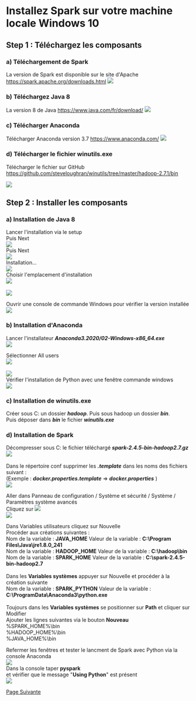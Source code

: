 # Installez Spark sur votre machine locale Windows 10

##  Step 1 : Téléchargez les composants

### a) Téléchargement de Spark
La version de Spark est disponible sur le site d'Apache https://spark.apache.org/downloads.html
![](https://user-images.githubusercontent.com/54117403/79692135-cf544100-8263-11ea-92fb-1b46cbde48a7.png)
 
### b) Téléchargez Java 8
La version 8 de Java https://www.java.com/fr/download/
![](https://user-images.githubusercontent.com/54117403/79693224-b058ad80-8269-11ea-9653-bacfdd78df2f.PNG)

### c) Télécharger Anaconda
Télécharger Anaconda version 3.7 https://www.anaconda.com/
![](https://user-images.githubusercontent.com/54117403/79695176-a76dd900-8275-11ea-862c-44e69e3c7dd6.png)

### d) Télécharger le fichier winutils.exe
Télécharger le fichier sur GitHub https://github.com/steveloughran/winutils/tree/master/hadoop-2.7.1/bin

![](https://user-images.githubusercontent.com/54117403/79695364-b739ed00-8276-11ea-8e3a-62a63b405112.png)

##  Step 2 : Installer les composants

### a) Installation de Java 8
Lancer l'installation via le setup <br>
Puis Next<br>
![](https://user-images.githubusercontent.com/54117403/79695534-b2296d80-8277-11ea-8714-3ae182591d35.png)<br>
Puis Next<br>
![](https://user-images.githubusercontent.com/54117403/79695576-ec930a80-8277-11ea-84c4-8be9d9ce7d88.png)<br>
Installation...<br>
![](https://user-images.githubusercontent.com/54117403/79695595-0df3f680-8278-11ea-9849-bec4b6243d18.png)<br>
Choisir l'emplacement d'installation<br>
![](https://user-images.githubusercontent.com/54117403/79695616-2b28c500-8278-11ea-8310-6112c63a6363.png)<br>
<br>
![](https://user-images.githubusercontent.com/54117403/79695783-0b45d100-8279-11ea-8fe0-3428789bbf7c.png)<br>

Ouvrir une console de commande Windows pour vérifier la version installée<br>
![](https://user-images.githubusercontent.com/54117403/79695896-a9d23200-8279-11ea-8c15-ec06e4fd18a1.png)

### b) Installation d'Anaconda
Lancer l'installateur _**Anaconda3.2020/02-Windows-x86_64.exe**_ <br>
![](https://user-images.githubusercontent.com/54117403/79696159-37fae800-827b-11ea-9729-f863568f7601.png)<br>

Sélectionner All users<br>
![](https://user-images.githubusercontent.com/54117403/79696191-6d9fd100-827b-11ea-8737-4b38c36630a1.png)<br>
<br>
![](https://user-images.githubusercontent.com/54117403/79696208-96c06180-827b-11ea-9153-139de96a93e7.png)
<br>
Vérifier l'installation de Python avec une fenêtre commande windows <br>
![](https://user-images.githubusercontent.com/54117403/79696601-ec960900-827d-11ea-9b11-ef4e13c5be7e.png)
 
### c) Installation de winutils.exe
Créer sous C: un dossier _**hadoop**_. Puis sous hadoop un dossier **_bin_**.<br>
Puis déposer dans _**bin**_ le fichier _**winutils.exe**_ <br>


### d) Installation de Spark
Décompresser sous C: le fichier téléchargé _**spark-2.4.5-bin-hadoop2.7.gz**_ <br>
![](https://user-images.githubusercontent.com/54117403/79696914-d2f5c100-827f-11ea-8281-e8adf8e7bbb8.png)<br>
<br>
Dans le répertoire conf supprimer les _**.template**_ dans les noms des fichiers suivant :<br>
(Exemple : _**docker.properties.template**_  =>  _**docker.properties**_ )<br>
![](https://user-images.githubusercontent.com/54117403/79698188-8c0bc980-8287-11ea-8218-765364a84d07.png)<br>

Aller dans Panneau de configuration / Système et sécurité / Système / Paramètres système avancés <br>
Cliquez sur ![](https://user-images.githubusercontent.com/54117403/79698366-c164e700-8288-11ea-951e-ae5debf4efb6.png)<br>
![](https://user-images.githubusercontent.com/54117403/79698407-ff620b00-8288-11ea-8c7d-3c3fd4dc01a0.png)<br>

Dans Variables utilisateurs cliquez sur Nouvelle<br> 
Procéder aux créations suivantes :<br>
Nom de la variable : **JAVA_HOME**    Valeur de la variable : **C:\Program Files\Java\jre1.8.0_241**<br>
Nom de la variable : **HADOOP_HOME**  Valeur de la variable : **C:\hadoop\bin**<br>
Nom de la variable : **SPARK_HOME**   Valeur de la variable : **C:\spark-2.4.5-bin-hadoop2.7**<br>
<br>
Dans les **Variables systèmes** appuyer sur Nouvelle et procéder à la création suivante <br>
Nom de la variable : **SPARK_PYTHON**   Valeur de la variable : **C:\ProgramData\Anaconda3\python.exe** <br>
<br>
Toujours dans les **Variables systèmes** se positionner sur **Path** et cliquer sur Modifier <br>
Ajouter les lignes suivantes via le bouton **Nouveau** <br>
%SPARK_HOME%\bin <br>
%HADOOP_HOME%\bin <br>
%JAVA_HOME%\bin <br>

Refermer les fenêtres et tester le lancment de Spark avec Python via la console Anaconda <br>
![](https://user-images.githubusercontent.com/54117403/79699621-f117ed00-8290-11ea-8854-8ac556a21ec6.png)
<br>
Dans la console taper **pyspark** <br> et vérifier que le message "**Using Python**" est présent <br>
![](https://user-images.githubusercontent.com/54117403/79699755-b2366700-8291-11ea-9bf8-94c17d452cc3.png)



[Page Suivante](https://daviddemacedo.github.io/sid_spark/choixjdd/)











